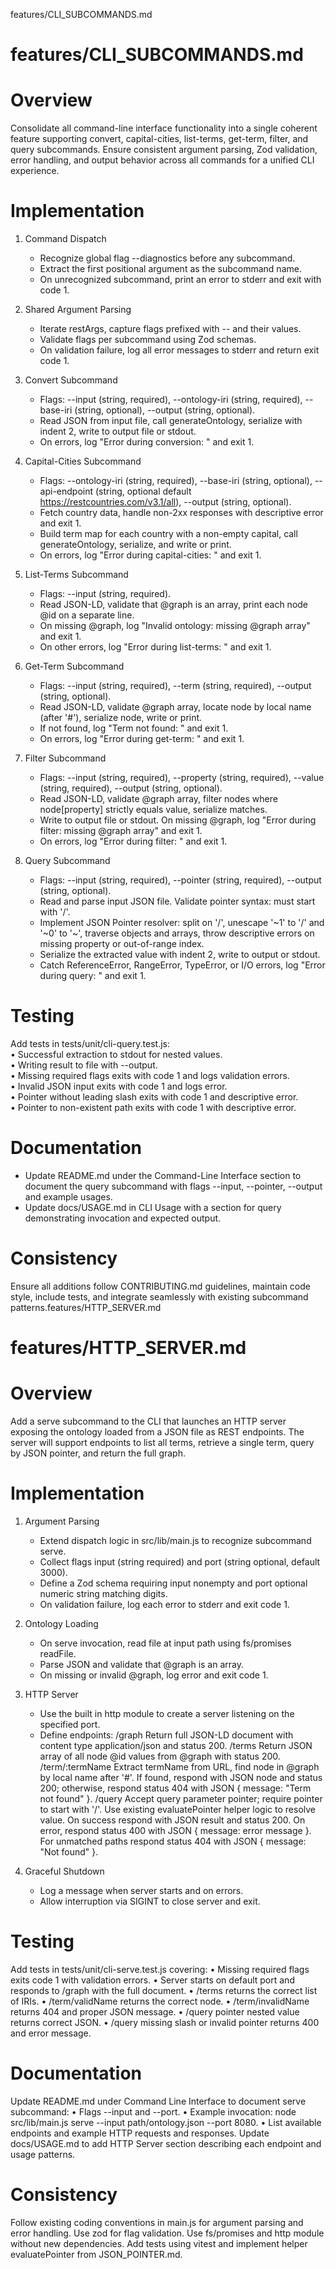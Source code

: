 features/CLI_SUBCOMMANDS.md
# features/CLI_SUBCOMMANDS.md
# Overview

Consolidate all command-line interface functionality into a single coherent feature supporting convert, capital-cities, list-terms, get-term, filter, and query subcommands. Ensure consistent argument parsing, Zod validation, error handling, and output behavior across all commands for a unified CLI experience.

# Implementation

1. Command Dispatch
   - Recognize global flag --diagnostics before any subcommand.
   - Extract the first positional argument as the subcommand name.
   - On unrecognized subcommand, print an error to stderr and exit with code 1.

2. Shared Argument Parsing
   - Iterate restArgs, capture flags prefixed with -- and their values.
   - Validate flags per subcommand using Zod schemas.
   - On validation failure, log all error messages to stderr and return exit code 1.

3. Convert Subcommand
   - Flags: --input (string, required), --ontology-iri (string, required), --base-iri (string, optional), --output (string, optional).
   - Read JSON from input file, call generateOntology, serialize with indent 2, write to output file or stdout.
   - On errors, log "Error during conversion: <message>" and exit 1.

4. Capital-Cities Subcommand
   - Flags: --ontology-iri (string, required), --base-iri (string, optional), --api-endpoint (string, optional default https://restcountries.com/v3.1/all), --output (string, optional).
   - Fetch country data, handle non-2xx responses with descriptive error and exit 1.
   - Build term map for each country with a non-empty capital, call generateOntology, serialize, and write or print.
   - On errors, log "Error during capital-cities: <message>" and exit 1.

5. List-Terms Subcommand
   - Flags: --input (string, required).
   - Read JSON-LD, validate that @graph is an array, print each node @id on a separate line.
   - On missing @graph, log "Invalid ontology: missing @graph array" and exit 1.
   - On other errors, log "Error during list-terms: <message>" and exit 1.

6. Get-Term Subcommand
   - Flags: --input (string, required), --term (string, required), --output (string, optional).
   - Read JSON-LD, validate @graph array, locate node by local name (after '#'), serialize node, write or print.
   - If not found, log "Term not found: <term>" and exit 1.
   - On errors, log "Error during get-term: <message>" and exit 1.

7. Filter Subcommand
   - Flags: --input (string, required), --property (string, required), --value (string, required), --output (string, optional).
   - Read JSON-LD, validate @graph array, filter nodes where node[property] strictly equals value, serialize matches.
   - Write to output file or stdout. On missing @graph, log "Error during filter: missing @graph array" and exit 1.
   - On errors, log "Error during filter: <message>" and exit 1.

8. Query Subcommand
   - Flags: --input (string, required), --pointer (string, required), --output (string, optional).
   - Read and parse input JSON file. Validate pointer syntax: must start with '/'.
   - Implement JSON Pointer resolver: split on '/', unescape '~1' to '/' and '~0' to '~', traverse objects and arrays, throw descriptive errors on missing property or out-of-range index.
   - Serialize the extracted value with indent 2, write to output or stdout.
   - Catch ReferenceError, RangeError, TypeError, or I/O errors, log "Error during query: <message>" and exit 1.

# Testing

Add tests in tests/unit/cli-query.test.js:  
 • Successful extraction to stdout for nested values.  
 • Writing result to file with --output.  
 • Missing required flags exits with code 1 and logs validation errors.  
 • Invalid JSON input exits with code 1 and logs error.  
 • Pointer without leading slash exits with code 1 and descriptive error.  
 • Pointer to non-existent path exits with code 1 with descriptive error.

# Documentation

- Update README.md under the Command-Line Interface section to document the query subcommand with flags --input, --pointer, --output and example usages.
- Update docs/USAGE.md in CLI Usage with a section for query demonstrating invocation and expected output.

# Consistency

Ensure all additions follow CONTRIBUTING.md guidelines, maintain code style, include tests, and integrate seamlessly with existing subcommand patterns.features/HTTP_SERVER.md
# features/HTTP_SERVER.md
# Overview

Add a serve subcommand to the CLI that launches an HTTP server exposing the ontology loaded from a JSON file as REST endpoints. The server will support endpoints to list all terms, retrieve a single term, query by JSON pointer, and return the full graph.

# Implementation

1. Argument Parsing
   - Extend dispatch logic in src/lib/main.js to recognize subcommand serve.
   - Collect flags input (string required) and port (string optional, default 3000).
   - Define a Zod schema requiring input nonempty and port optional numeric string matching digits.
   - On validation failure, log each error to stderr and exit code 1.

2. Ontology Loading
   - On serve invocation, read file at input path using fs/promises readFile.
   - Parse JSON and validate that @graph is an array.
   - On missing or invalid @graph, log error and exit code 1.

3. HTTP Server
   - Use the built in http module to create a server listening on the specified port.
   - Define endpoints:
     /graph
       Return full JSON-LD document with content type application/json and status 200.
     /terms
       Return JSON array of all node @id values from @graph with status 200.
     /term/:termName
       Extract termName from URL, find node in @graph by local name after '#'.
       If found, respond with JSON node and status 200; otherwise, respond status 404 with JSON { message: "Term not found" }.
     /query
       Accept query parameter pointer; require pointer to start with '/'.
       Use existing evaluatePointer helper logic to resolve value.
       On success respond with JSON result and status 200.
       On error, respond status 400 with JSON { message: error message }.
     For unmatched paths respond status 404 with JSON { message: "Not found" }.

4. Graceful Shutdown
   - Log a message when server starts and on errors.
   - Allow interruption via SIGINT to close server and exit.

# Testing

Add tests in tests/unit/cli-serve.test.js covering:
 • Missing required flags exits code 1 with validation errors.
 • Server starts on default port and responds to /graph with the full document.
 • /terms returns the correct list of IRIs.
 • /term/validName returns the correct node.
 • /term/invalidName returns 404 and proper JSON message.
 • /query pointer nested value returns correct JSON.
 • /query missing slash or invalid pointer returns 400 and error message.

# Documentation

Update README.md under Command Line Interface to document serve subcommand:
 • Flags --input and --port.
 • Example invocation: node src/lib/main.js serve --input path/ontology.json --port 8080.
 • List available endpoints and example HTTP requests and responses.
Update docs/USAGE.md to add HTTP Server section describing each endpoint and usage patterns.

# Consistency

Follow existing coding conventions in main.js for argument parsing and error handling. Use zod for flag validation. Use fs/promises and http module without new dependencies. Add tests using vitest and implement helper evaluatePointer from JSON_POINTER.md.